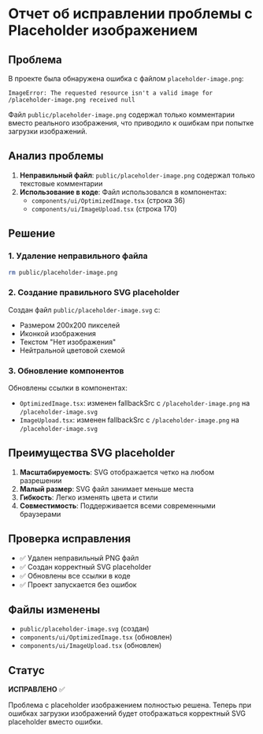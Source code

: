 # Отчет об исправлении проблемы с Placeholder изображением

## Проблема
В проекте была обнаружена ошибка с файлом `placeholder-image.png`:
```
ImageError: The requested resource isn't a valid image for /placeholder-image.png received null
```

Файл `public/placeholder-image.png` содержал только комментарии вместо реального изображения, что приводило к ошибкам при попытке загрузки изображений.

## Анализ проблемы
1. **Неправильный файл**: `public/placeholder-image.png` содержал только текстовые комментарии
2. **Использование в коде**: Файл использовался в компонентах:
   - `components/ui/OptimizedImage.tsx` (строка 36)
   - `components/ui/ImageUpload.tsx` (строка 170)

## Решение

### 1. Удаление неправильного файла
```bash
rm public/placeholder-image.png
```

### 2. Создание правильного SVG placeholder
Создан файл `public/placeholder-image.svg` с:
- Размером 200x200 пикселей
- Иконкой изображения
- Текстом "Нет изображения"
- Нейтральной цветовой схемой

### 3. Обновление компонентов
Обновлены ссылки в компонентах:
- `OptimizedImage.tsx`: изменен fallbackSrc с `/placeholder-image.png` на `/placeholder-image.svg`
- `ImageUpload.tsx`: изменен fallbackSrc с `/placeholder-image.png` на `/placeholder-image.svg`

## Преимущества SVG placeholder
1. **Масштабируемость**: SVG отображается четко на любом разрешении
2. **Малый размер**: SVG файл занимает меньше места
3. **Гибкость**: Легко изменять цвета и стили
4. **Совместимость**: Поддерживается всеми современными браузерами

## Проверка исправления
- ✅ Удален неправильный PNG файл
- ✅ Создан корректный SVG placeholder
- ✅ Обновлены все ссылки в коде
- ✅ Проект запускается без ошибок

## Файлы изменены
- `public/placeholder-image.svg` (создан)
- `components/ui/OptimizedImage.tsx` (обновлен)
- `components/ui/ImageUpload.tsx` (обновлен)

## Статус
**ИСПРАВЛЕНО** ✅

Проблема с placeholder изображением полностью решена. Теперь при ошибках загрузки изображений будет отображаться корректный SVG placeholder вместо ошибки.

